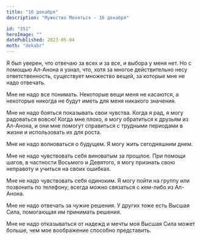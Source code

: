 ```yaml
---
title: "16 декабря"
description: "Мужество Меняться - 16 декабря"

id: "351"
heroImage: ""
datePublished: 2023-05-04
moth: "dekabr"
---
```


Я был уверен, что отвечаю за всех и за все, и выбора у меня нет. Но с помощью
Ал-Анона я узнал, что, хотя за многое действительно несу ответственность,
существует множество вещей, за которые мне не надо отвечать.

Мне не надо все понимать. Некоторые вещи меня не касаются, а некоторые никогда
не будут иметь для меня никакого значения.

Мне не надо бояться показывать свои чувства. Когда я рад, я могу радоваться
вовсю! Когда мне плохо, я могу обратиться к друзьям из Ал-Анона, и они мне
помогут справиться с трудными периодами в жизни и использовать их для роста.

Мне не надо волноваться о будущем. Я могу жить сегодняшним днем.

Мне не надо чувствовать себя виноватым за прошлое. При помощи шагов, в
частности Восьмого и Девятого, я могу признать свою неправоту и учиться на
своих ошибках.

Мне не надо чувствовать себя одиноким. Я могу пойти на группу или позвонить по
телефону; всегда можно связаться с кем-либо из Ал-Анона.

Мне не надо отвечать за чужие решения. У других тоже есть Высшая Сила,
помогающая им принимать решения.

Мне не надо отказываться от надежд и мечты моя Высшая Сила может больше, чем
мое воображение способно представить.
